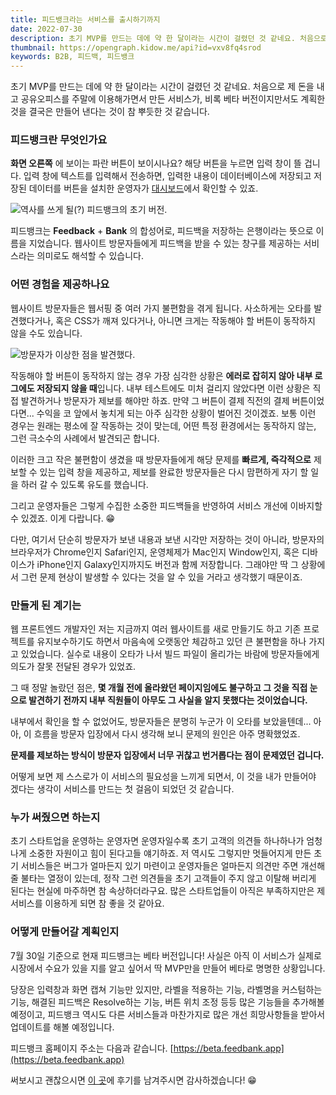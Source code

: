 ```yaml
---
title: 피드뱅크라는 서비스를 출시하기까지
date: 2022-07-30
description: 초기 MVP를 만드는 데에 약 한 달이라는 시간이 걸렸던 것 같네요. 처음으로 제 돈을 내고 공유오피스를 주말에 이용해가면서 만든 서비스가, 비록 베타 버전이지만서도 계획한 것을 결국은 만들어 낸다는 것이 참 뿌듯한 것 같습니다.
thumbnail: https://opengraph.kidow.me/api?id=vxv8fq4srod
keywords: B2B, 피드백, 피드뱅크
---
```


초기 MVP를 만드는 데에 약 한 달이라는 시간이 걸렸던 것 같네요. 처음으로 제 돈을 내고 공유오피스를 주말에 이용해가면서 만든 서비스가, 비록 베타 버전이지만서도 계획한 것을 결국은 만들어 낸다는 것이 참 뿌듯한 것 같습니다.

### 피드뱅크란 무엇인가요

**화면 오른쪽** 에 보이는 파란 버튼이 보이시나요? 해당 버튼을 누르면 입력 창이 뜰 겁니다. 입력 창에 텍스트를 입력해서 전송하면, 입력한 내용이 데이터베이스에 저장되고 저장된 데이터를 버튼을 설치한 운영자가 [대시보드](https://beta.dashboard.feedbank.app)에서 확인할 수 있죠.

![역사를 쓰게 될(?) 피드뱅크의 초기 버전.](/feedbank.png)

피드뱅크는 **Feedback** + **Bank** 의 합성어로, 피드백을 저장하는 은행이라는 뜻으로 이름을 지었습니다. 웹사이트 방문자들에게 피드백을 받을 수 있는 창구를 제공하는 서비스라는 의미로도 해석할 수 있습니다.

### 어떤 경험을 제공하나요

웹사이트 방문자들은 웹서핑 중 여러 가지 불편함을 겪게 됩니다. 사소하게는 오타를 발견했다거나, 혹은 CSS가 깨져 있다거나, 아니면 크게는 작동해야 할 버튼이 동작하지 않을 수도 있습니다.

![방문자가 이상한 점을 발견했다.](https://media.giphy.com/media/oVuhndndj9iZHVzXMA/giphy.gif)

작동해야 할 버튼이 동작하지 않는 경우 가장 심각한 상황은 **에러로 잡히지 않아 내부 로그에도 저장되지 않을 때**입니다. 내부 테스트에도 미처 걸리지 않았다면 이런 상황은 직접 발견하거나 방문자가 제보를 해야만 하죠. 만약 그 버튼이 결제 직전의 결제 버튼이었다면... 수익을 코 앞에서 놓치게 되는 아주 심각한 상황이 벌어진 것이겠죠. 보통 이런 경우는 원래는 평소에 잘 작동하는 것이 맞는데, 어떤 특정 환경에서는 동작하지 않는, 그런 극소수의 사례에서 발견되곤 합니다.

이러한 크고 작은 불편함이 생겼을 때 방문자들에게 해당 문제를 **빠르게, 즉각적으로** 제보할 수 있는 입력 창을 제공하고, 제보를 완료한 방문자들은 다시 맘편하게 자기 할 일을 하러 갈 수 있도록 유도를 했습니다.

그리고 운영자들은 그렇게 수집한 소중한 피드백들을 반영하여 서비스 개선에 이바지할 수 있겠죠. 이게 다랍니다. 😁

다만, 여기서 단순히 방문자가 보낸 내용과 보낸 시각만 저장하는 것이 아니라, 방문자의 브라우저가 Chrome인지 Safari인지, 운영체제가 Mac인지 Window인지, 혹은 디바이스가 iPhone인지 Galaxy인지까지도 버전과 함께 저장합니다. 그래야만 딱 그 상황에서 그런 문제 현상이 발생할 수 있다는 것을 알 수 있을 거라고 생각했기 때문이죠.

### 만들게 된 계기는

웹 프론트엔드 개발자인 저는 지금까지 여러 웹사이트를 새로 만들기도 하고 기존 프로젝트를 유지보수하기도 하면서 마음속에 오랫동안 체감하고 있던 큰 불편함을 하나 가지고 있었습니다. 실수로 내용이 오타가 나서 빌드 파일이 올리가는 바람에 방문자들에게 의도가 잘못 전달된 경우가 있었죠.

그 때 정말 놀랐던 점은, **몇 개월 전에 올라왔던 페이지임에도 불구하고 그 것을 직접 눈으로 발견하기 전까지 내부 직원들이 아무도 그 사실을 알지 못했다는 것이었습니다.**

내부에서 확인을 할 수 없었어도, 방문자들은 분명히 누군가 이 오타를 보았을텐데... 아아, 이 흐름을 방문자 입장에서 다시 생각해 보니 문제의 원인은 아주 명확했었죠.

**문제를 제보하는 방식이 방문자 입장에서 너무 귀찮고 번거롭다는 점이 문제였던 겁니다.**

어떻게 보면 제 스스로가 이 서비스의 필요성을 느끼게 되면서, 이 것을 내가 만들어야 겠다는 생각이 서비스를 만드는 첫 걸음이 되었던 것 같습니다.

### 누가 써줬으면 하는지

초기 스타트업을 운영하는 운영자면 운영자일수록 초기 고객의 의견들 하나하나가 엄청나게 소중한 자원이고 힘이 된다고들 얘기하죠. 저 역시도 그렇지만 멋들어지게 만든 초기 서비스들은 버그가 얼마든지 있기 마련이고 운영자들은 얼마든지 의견만 주면 개선해 줄 불타는 열정이 있는데, 정작 그런 의견들을 초기 고객들이 주지 않고 이탈해 버리게 된다는 현실에 마주하면 참 속상하더라구요. 많은 스타트업들이 아직은 부족하지만은 제 서비스를 이용하게 되면 참 좋을 것 같아요.

### 어떻게 만들어갈 계획인지

7월 30일 기준으로 현재 피드뱅크는 베타 버전입니다! 사실은 아직 이 서비스가 실제로 시장에서 수요가 있을 지를 알고 싶어서 딱 MVP만을 만들어 베타로 명명한 상황입니다.

당장은 입력창과 화면 캡쳐 기능만 있지만, 라벨을 적용하는 기능, 라벨명을 커스텀하는 기능, 해결된 피드백은 Resolve하는 기능, 버튼 위치 조정 등등 많은 기능들을 추가해볼 예정이고, 피드뱅크 역시도 다른 서비스들과 마찬가지로 많은 개선 희망사항들을 받아서 업데이트를 해볼 예정입니다.

피드뱅크 홈페이지 주소는 다음과 같습니다. [https://beta.feedbank.app](https://beta.feedbank.app)

써보시고 괜찮으시면 [이 곳](https://beta.dashboard.feedbank.app)에 후기를 남겨주시면 감사하겠습니다! 😁
